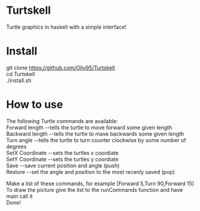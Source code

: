 # Turtskell
Turtle graphics in haskell with a simple interface!

# Install
git clone https://github.com/Oliv95/Turtskell  
cd Turtskell  
./install.sh  

# How to use
The following Turtle commands are available:  
Forward length  --tells the turtle to move forward some given length  
Backward length --tells the turtle to mave backwards some given length  
Turn angle      --tells the turtle to turn counter clockwise by some number of degrees  
SetX Coordinate --sets the turtles x coordiate  
SetY Coordinate --sets the turtles y coordiate  
Save            --save current position and angle  (push)  
Restore         --set the angle and position to the most recenly saved (pop)  


Make a list of these commands, for example [Forward 5,Turn 90,Forward 15]  
To draw the picture give the list to the runCommands function and have main call it  
Done!  

